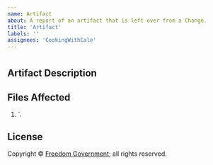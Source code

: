 ```yaml
---
name: Artifact
about: A report of an artifact that is left over from a Change.
title: 'Artifact'
labels: ''
assignees: 'CookingWithCale'
---
```

#

## Artifact Description



## Files Affected

1. `*.*

## License

Copyright © [Freedom Government](https://github.com/FreedomGovernment); all rights reserved.
